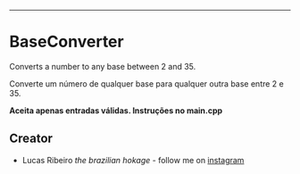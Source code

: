 ---
# BaseConverter
Converts a number to any base between 2 and 35.

Converte um número de qualquer base para qualquer outra base entre 2 e 35.

**Aceita apenas entradas válidas. 
Instruções no main.cpp**

## Creator 
* Lucas Ribeiro *the brazilian hokage* - follow me on [instagram](https://www.instagram.com/lucassrib "Instagram")
